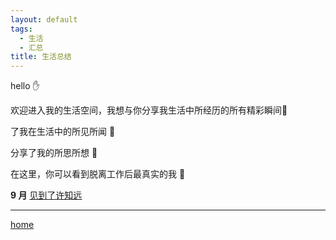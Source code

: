 ```yaml
---
layout: default
tags:
  - 生活
  - 汇总
title: 生活总结
---
```

hello ✋

欢迎进入我的生活空间，我想与你分享我生活中所经历的所有精彩瞬间🌈

了我在生活中的所见所闻 👀

分享了我的所思所想 🤔

在这里，你可以看到脱离工作后最真实的我 🤹

**9 月**
[见到了许知远](moment/记见许知远)



---

[home](../../index)
